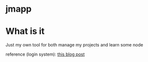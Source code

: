 jmapp
=====

What is it
=====
Just my own tool for both manage my projects and learn some node <br />

reference (login system): <a href="http://danialk.github.io/blog/2013/02/20/simple-authentication-in-nodejs/">this blog post</a>
